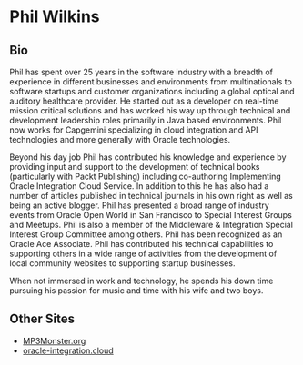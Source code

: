 # Phil Wilkins
## Bio
Phil has spent over 25 years in the software industry with a breadth of experience in different businesses and environments from multinationals to software startups and customer organizations including a global optical and auditory healthcare provider.  He started out as a developer on real-time mission critical solutions and has worked his way up through technical and development leadership roles primarily in Java based environments. Phil now works for Capgemini specializing in cloud integration and API technologies and more generally with Oracle technologies.

Beyond his day job Phil has contributed his knowledge and experience by providing input and support to the development of technical books (particularly with Packt Publishing) including co-authoring Implementing Oracle Integration Cloud Service. In addition to this he has also had a number of articles published in technical journals in his own right as well as being an active blogger. Phil has presented a broad range of industry events from Oracle Open World in San Francisco to Special Interest Groups and Meetups. Phil is also a member of the Middleware & Integration Special Interest Group Committee among others.  Phil has been recognized as an Oracle Ace Associate.
Phil has contributed his technical capabilities to supporting others in a wide range of activities from the development of local community websites to supporting startup businesses.

When not immersed in work and technology, he spends his down time pursuing his passion for music and time with his wife and two boys.


## Other Sites
- [MP3Monster.org](https://mp3monster.org)
- [oracle-integration.cloud](https://oracle-integration.cloud)
